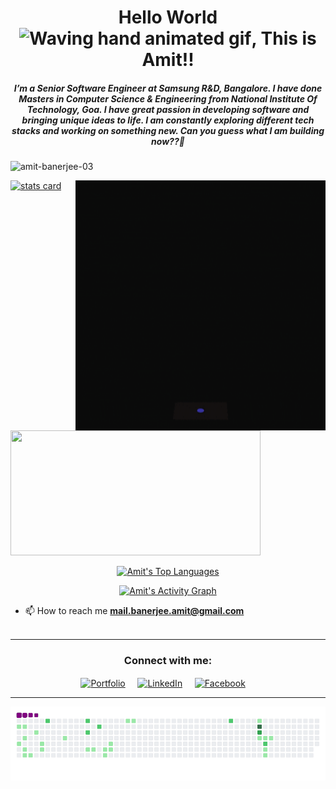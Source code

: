 <h1 align="center">Hello World <img src="https://raw.githubusercontent.com/nixin72/nixin72/master/wave.gif" 
         alt="Waving hand animated gif"
         height="45"
         width="45" />, This is Amit!!</h1>
<h5 align="center">
I’m a Senior Software Engineer at Samsung R&D, Bangalore. I have done Masters in Computer Science & Engineering from National Institute Of Technology, Goa. I have great passion in developing software and bringing unique ideas to life. I am constantly exploring different tech stacks and working on something new. Can you guess what I am building now??🤩
</h5>
<p align="left"> <img src="https://komarev.com/ghpvc/?username=amit-banerjee-03&label=Profile%20views&color=0e75b6&style=flat" alt="amit-banerjee-03" /> </p>
<p>
<a align= "center" href="https://github.com/amit-banerjee-03">      
<img alt= "stats card" height="200px" width="400" src="https://github-readme-streak-stats.herokuapp.com/?user=amit-banerjee-03&theme=radical">
<!--<img align="right" height="400" width="450" src="https://github.com/amit-banerjee-03/amit-banerjee-03/blob/main/Mgp.gif" />-->
         <!--<img align="right" height="350" width="400" src="https://cdn.dribbble.com/users/2238041/screenshots/4763918/working.gif" />-->
         <img align="right" height="400" width="400" src="https://github.com/amit-banerjee-03/amit-banerjee-03/blob/main/developer.gif" />
</a>
</p>
<img height="200px" width="400" src="https://github-readme-stats.vercel.app/api?username=amit-banerjee-03&count_private=true&theme=radical&show_icons=true" />

<p align="center">
  <a href="https://github.com/amit-banerjee-03/github-readme-stats"><img width="50%" alt="Amit's Top Languages" src="https://github-readme-stats.vercel.app/api/top-langs/?username=amit-banerjee-03&langs_count=8&count_private=true&layout=compact&theme=react&hide_border=true&bg_color=0D1117" /></a>
</p>

<p align="center">
  <a href="https://github.com/amit-banerjee-03/github-readme-activity-graph"><img alt="Amit's Activity Graph" src="https://activity-graph.herokuapp.com/graph?username=amit-banerjee-03&bg_color=0D1117&color=5BCDEC&line=5BCDEC&point=FFFFFF&hide_border=true" /></a>
</p>

- 📫 How to reach me **mail.banerjee.amit@gmail.com**
<br><br>
<hr>

<h3 align="center">Connect with me:</h3>
<p align="center">
<a href="https://amitkumarbanerjee.com/" target="blank"><img align="center" src="https://img.icons8.com/fluency/48/000000/domain.png" alt="Portfolio" height="50" width="50"/></a> &nbsp;&nbsp;&nbsp;
<a href="https://www.linkedin.com/in/amit-kumar-banerjee/" target="blank"><img align="center" src="https://img.icons8.com/cute-clipart/64/000000/linkedin.png" alt="LinkedIn" height="60" width="60" /></a>&nbsp;&nbsp;&nbsp;&nbsp;
<a href="https://www.facebook.com/amit.banerjee.5095/" target="blank"><img align="center" src="https://img.icons8.com/fluency/50/000000/facebook-new.png" alt="Facebook" height="50" width="50" /></a> &nbsp;&nbsp;&nbsp;
</p>

<hr>

![snake gif](https://github.com/amit-banerjee-03/amit-banerjee-03/blob/output/github-contribution-grid-snake.gif)

